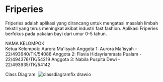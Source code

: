 # Friperies
Friperies adalah aplikasi yang dirancang untuk mengatasi masalah limbah tekstil yang terus meningkat akibat industri fast fashion. Aplikasi Friperies berfokus pada pakaian bayi dari umur 0-5 tahun.

NAMA KELOMPOK  
Ketua Kelompok: Aurora Ma'isyah
Anggota 1: Aurora Ma'isyah - 22/493640/TK/54088
Anggota 2: Flavia Hidayriamraata Pualam - 22/494376/TK/54219
Anggota 3: Nabila Puspita Dewi - 22/493935/TK/54142

Class Diagram:
![classdiagramfix drawio](https://github.com/user-attachments/assets/9e4174a3-1a37-42fe-a8f4-54b55d8a2aeb)
